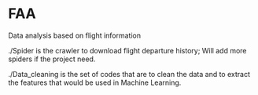 # FAA
Data analysis based on flight information

./Spider is the crawler to download flight departure history; Will add more spiders if the project need.

./Data_cleaning is the set of codes that are to clean the data and to extract the features that would be used in Machine Learning.
